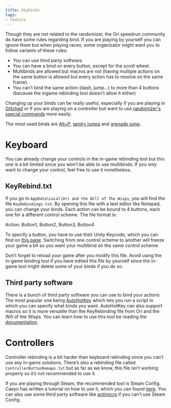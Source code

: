 ```yaml
---
title: Keybinds
tags:
- feature
---
```


Though they are not related to the randomizer, the Ori speedrun community do have some rules regarding bind. If you are playing by yourself you can ignore them but when playing races, some organizator might want you to follow variants of these rules:
* You can use third party software.
* You can have a bind on every button, except for the scroll wheel.
* Multibinds are allowed but macros are not (having multiple actions on the same button is allowed but every action has to resolve on the same frame).
* You can’t bind the same action (dash, jump…) to more than 4 buttons (because the ingame rebinding tool doesn’t allow it either)

Changing up your binds can be really useful, especially if you are playing in [Glitched](https://github.com/sparkle-preference/OriWotwRandomizerClient/wiki/Glitched) or if you are playing on a controller but want to use [randomizer's special commands](https://github.com/sparkle-preference/OriWotwRandomizerClient/wiki/Randomizer's-special-commands) more easily.

The most used binds are [Alt+P](https://github.com/sparkle-preference/OriWotwRandomizerClient/wiki/Randomizer's-special-commands), [sentry jumps](https://github.com/sparkle-preference/OriWotwRandomizerClient/wiki/Sentry-jump) and [grenade jump](https://github.com/sparkle-preference/OriWotwRandomizerClient/wiki/Grenade-jumps).


# Keyboard

You can already change your controls in the in-game rebinding tool but this one is a bit limited since you won’t be able to use multibinds. If you only want to change your control, feel free to use it nonetheless.

## KeyRebind.txt

If you go to `AppData\Local\Ori and the Will of The Wisps`, you will find the file `KeyRebindings.txt`. By opening this file with a text editor like Notepad, you can change your binds.
Each action can be bound to 4 buttons, each one for a different control scheme. The file format is:

Action: Button1, Button2, Button3, Button4

To specify a button, you have to use their Unity Keycode, which you can find on [this page](https://docs.unity3d.com/ScriptReference/KeyCode.html).
Switching from one control scheme to another will freeze your game a bit so you want your multibind on the same control scheme.

Don’t forget to reload your game after you modify this file. Avoid using the in-game binding tool if you have edited this file by yourself since the in-game tool might delete some of your binds if you do so.

## Third party software

There is a bunch of third party software you can use to bind your actions. The most popular one being [AutoHotKey](https://www.autohotkey.com/) which lets you run a script in which you can specify what binds you want. AutoHotKey can also support macros so it is more versatile than the KeyRebinding file from Ori and the Will of the Wisps. You can learn how to use this tool be reading the [documentation](https://www.autohotkey.com/docs/AutoHotkey.htm).

# Controllers

Controller rebinding is a bit harder than keyboard rebinding since you can’t use any in-game solutions. There’s also a rebinding file called `ControllerButtonRemaps.txt` but as far as we know, this file isn’t working properly so it’s not recommended to use it.

If you are playing through Steam, the recommended tool is Steam Config. Caeyo has written a tutorial on how to use it, which you can found [here](https://www.speedrun.com/ori_wotw/guide/qc9ed).
You can also use some third party software like [antimicro](https://github.com/AntiMicro/antimicro/releases/tag/2.23) if you can’t use Steam Config.
